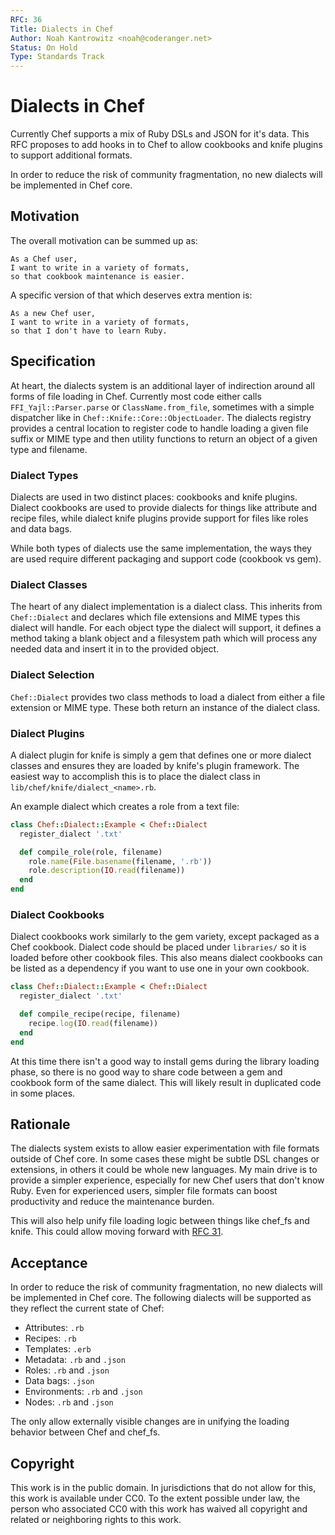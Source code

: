 ```yaml
---
RFC: 36
Title: Dialects in Chef
Author: Noah Kantrowitz <noah@coderanger.net>
Status: On Hold
Type: Standards Track
---
```


# Dialects in Chef

Currently Chef supports a mix of Ruby DSLs and JSON for it's data. This RFC
proposes to add hooks in to Chef to allow cookbooks and knife plugins to support
additional formats.

In order to reduce the risk of community fragmentation, no new dialects will be
implemented in Chef core.

## Motivation

The overall motivation can be summed up as:

    As a Chef user,
    I want to write in a variety of formats,
    so that cookbook maintenance is easier.

A specific version of that which deserves extra mention is:

    As a new Chef user,
    I want to write in a variety of formats,
    so that I don't have to learn Ruby.

## Specification

At heart, the dialects system is an additional layer of indirection around
all forms of file loading in Chef. Currently most code either calls
`FFI_Yajl::Parser.parse` or `ClassName.from_file`, sometimes with a simple
dispatcher like in `Chef::Knife::Core::ObjectLoader`. The dialects registry
provides a central location to register code to handle loading a given file
suffix or MIME type and then utility functions to return an object of a given
type and filename.

### Dialect Types

Dialects are used in two distinct places: cookbooks and knife plugins.
Dialect cookbooks are used to provide dialects for things like attribute
and recipe files, while dialect knife plugins provide support for files like
roles and data bags.

While both types of dialects use the same implementation, the ways they are used
require different packaging and support code (cookbook vs gem).

### Dialect Classes

The heart of any dialect implementation is a dialect class. This inherits from
`Chef::Dialect` and declares which file extensions and MIME types this dialect
will handle. For each object type the dialect will support, it defines a
method taking a blank object and a filesystem path which will process any
needed data and insert it in to the provided object.

### Dialect Selection

`Chef::Dialect` provides two class methods to load a dialect from either a
file extension or MIME type. These both return an instance of the dialect
class.

### Dialect Plugins

A dialect plugin for knife is simply a gem that defines one or more dialect
classes and ensures they are loaded by knife's plugin framework. The easiest
way to accomplish this is to place the dialect class in
`lib/chef/knife/dialect_<name>.rb`.

An example dialect which creates a role from a text file:

```ruby
class Chef::Dialect::Example < Chef::Dialect
  register_dialect '.txt'

  def compile_role(role, filename)
    role.name(File.basename(filename, '.rb'))
    role.description(IO.read(filename))
  end
end
```

### Dialect Cookbooks

Dialect cookbooks work similarly to the gem variety, except packaged as a Chef
cookbook. Dialect code should be placed under `libraries/` so it is loaded
before other cookbook files. This also means dialect cookbooks can be listed as
a dependency if you want to use one in your own cookbook.

```ruby
class Chef::Dialect::Example < Chef::Dialect
  register_dialect '.txt'

  def compile_recipe(recipe, filename)
    recipe.log(IO.read(filename))
  end
end
```

At this time there isn't a good way to install gems during the library loading
phase, so there is no good way to share code between a gem and cookbook form of
the same dialect. This will likely result in duplicated code in some places.

## Rationale

The dialects system exists to allow easier experimentation with file formats
outside of Chef core. In some cases these might be subtle DSL changes or
extensions, in others it could be whole new languages. My main drive is to
provide a simpler experience, especially for new Chef users that don't know
Ruby. Even for experienced users, simpler file formats can boost productivity
and reduce the maintenance burden.

This will also help unify file loading logic between things like chef_fs and
knife. This could allow moving forward with [RFC 31](https://github.com/opscode/chef-rfc/blob/master/rfc31-replace-solo-with-local-mode.md).

## Acceptance

In order to reduce the risk of community fragmentation, no new dialects will be
implemented in Chef core. The following dialects will be supported as they reflect
the current state of Chef:


* Attributes: `.rb`
* Recipes: `.rb`
* Templates: `.erb`
* Metadata: `.rb` and `.json`
* Roles: `.rb` and `.json`
* Data bags: `.json`
* Environments: `.rb` and `.json`
* Nodes: `.rb` and `.json`

The only allow externally visible changes are in unifying the loading behavior
between Chef and chef_fs.

## Copyright

This work is in the public domain. In jurisdictions that do not allow for this,
this work is available under CC0. To the extent possible under law, the person
who associated CC0 with this work has waived all copyright and related or
neighboring rights to this work.
